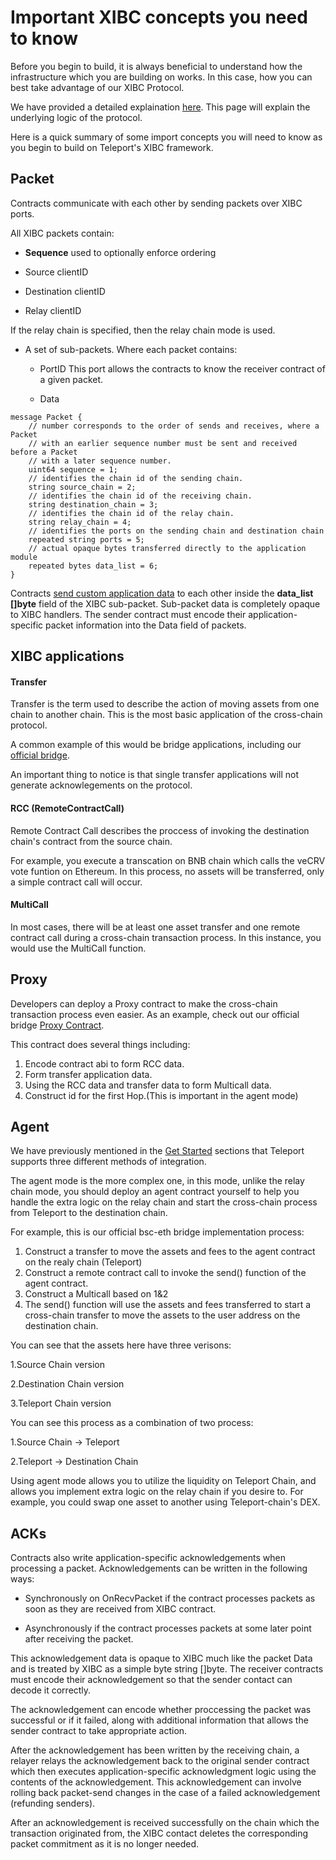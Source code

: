 # Important XIBC concepts you need to know

Before you begin to build, it is always beneficial to understand how the infrastructure which you are building on works. In this case, how you can best take advantage of our XIBC Protocol. 

We have provided a detailed explaination [here](https://chain-docs.teleport.network/modules/XIBC/#). This page will explain the underlying logic of the protocol. 

Here is a quick summary of some import concepts you will need to know as you begin to build on Teleport's XIBC framework.

## Packet

Contracts communicate with each other by sending packets over XIBC ports. 

All XIBC packets contain:

- **Sequence** used to optionally enforce ordering

- Source clientID

- Destination clientID

- Relay clientID

If the relay chain is specified, then the relay chain mode is used.

- A set of sub-packets. Where each packet contains:

  - PortID This port allows the contracts to know the receiver contract of a given packet.
  
  - Data

```Solidity
message Packet {
    // number corresponds to the order of sends and receives, where a Packet
    // with an earlier sequence number must be sent and received before a Packet
    // with a later sequence number.
    uint64 sequence = 1;
    // identifies the chain id of the sending chain.
    string source_chain = 2;
    // identifies the chain id of the receiving chain.
    string destination_chain = 3;
    // identifies the chain id of the relay chain.
    string relay_chain = 4;
    // identifies the ports on the sending chain and destination chain
    repeated string ports = 5;
    // actual opaque bytes transferred directly to the application module
    repeated bytes data_list = 6;
}
```

Contracts [send custom application data](../Integration-Guide-(Testnet)/2DataType.md) to each other inside the **data_list []byte** field of the XIBC sub-packet. Sub-packet data is completely opaque to XIBC handlers. The sender contract must encode their application-specific packet information into the Data field of packets.

## XIBC applications

#### Transfer

Transfer is the term used to describe the action of moving assets from one chain to another chain. This is the most basic application of the cross-chain protocol.

A common example of this would be bridge applications, including our [official bridge](https://bridge.testnet.teleport.network/).

An important thing to notice is that single transfer applications will not generate acknowlegements on the protocol.

#### RCC (RemoteContractCall)

Remote Contract Call describes the proccess of invoking the destination chain's contract from the source chain.

For example, you execute a transcation on BNB chain which calls the veCRV vote funtion on Ethereum. In this process, no assets will be transferred, only a simple contract call will occur. 

#### MultiCall

In most cases, there will be at least one asset transfer and one remote contract call during a cross-chain transaction process. In this instance, you would use the MultiCall function. 

## Proxy

Developers can deploy a Proxy contract to make the cross-chain transaction process even easier. As an example, check out our official bridge [Proxy Contract](https://github.com/teleport-network/xibc-contracts/blob/main/evm/contracts/apps/agent/Proxy.sol).

This contract does several things including:

1. Encode contract abi to form RCC data.
2. Form transfer application data.
3. Using the RCC data and transfer data to form Multicall data.
4. Construct id for the first Hop.(This is important in the agent mode)



## Agent

We have previously mentioned in the [Get Started](../Integration-Guide-(Testnet)/1Get-Started.md) sections that Teleport supports three different methods of integration. 

The agent mode is the more complex one, in this mode, unlike the relay chain mode, you should deploy an agent contract yourself to help you handle the extra logic on the relay chain and start the cross-chain process from Teleport to the destination chain.

For example, this is our official bsc-eth bridge implementation process:

1. Construct a transfer to move the assets and fees to the agent contract on the realy chain (Teleport)
2. Construct a remote contract call to invoke the send() function of the agent contract.
3. Construct a Multicall based on 1&2 
4. The send() function will use the assets and fees transferred to start a cross-chain transfer to move the assets to the user address on the destination chain. 

You can see that the assets here have three verisons:

1.Source Chain version

2.Destination Chain version

3.Teleport Chain version

You can see this process as a combination of two process:

1.Source Chain -> Teleport

2.Teleport -> Destination Chain


Using agent mode allows you to utilize the liquidity on Teleport Chain, and allows you implement extra logic on the relay chain if you desire to. For example, you could swap one asset to another using Teleport-chain's DEX.

## ACKs

Contracts also write application-specific acknowledgements when processing a packet. Acknowledgements can be written in the following ways:

- Synchronously on OnRecvPacket if the contract processes packets as soon as they are received from XIBC contract.

- Asynchronously if the contract processes packets at some later point after receiving the packet.

This acknowledgement data is opaque to XIBC much like the packet Data and is treated by XIBC as a simple byte string []byte. The receiver contracts must encode their acknowledgement so that the sender contact can decode it correctly.

The acknowledgement can encode whether proccessing the packet was successful or if it failed, along with additional information that allows the sender contract to take appropriate action.

After the acknowledgement has been written by the receiving chain, a relayer relays the acknowledgement back to the original sender contract which then executes application-specific acknowledgment logic using the contents of the acknowledgement. This acknowledgement can involve rolling back packet-send changes in the case of a failed acknowledgement (refunding senders).

After an acknowledgement is received successfully on the chain which the transaction originated from, the XIBC contact deletes the corresponding packet commitment as it is no longer needed.
